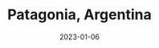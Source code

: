 ---
post_id:    2023-01-AR
title:      Patagonia, Argentina
date:       2023-01-06
date_start: 2023-01-04
date_end:   2023-01-12
images:
  - ext:    2023-01-AR_00.jpg
    width:  3000
    height: 2142
    ar:			5-7
    meta:   Argentina, The Pass of Tears
tags:
  - Travel
  - South America
---